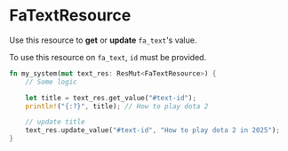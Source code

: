 # FaTextResource

Use this resource to **get** or **update** `fa_text`'s value.

To use this resource on `fa_text`, `id` must be provided.

```rust
fn my_system(mut text_res: ResMut<FaTextResource>) {
    // Some logic

    let title = text_res.get_value("#text-id");
    println!("{:?}", title); // How to play dota 2

    // update title
    text_res.update_value("#text-id", "How to play dota 2 in 2025");
}
```
